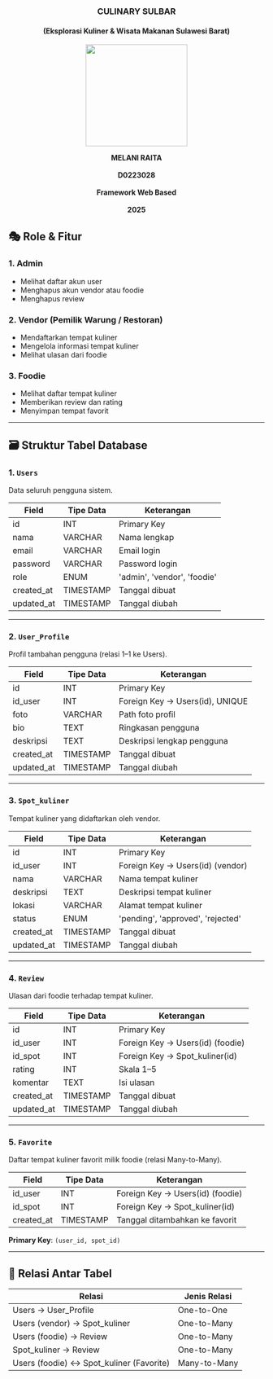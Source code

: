 <h3 align="center">CULINARY SULBAR</h3> 
<h4 align="center">(Eksplorasi Kuliner & Wisata Makanan Sulawesi Barat)</h4>

<p align="center"> <img src="https://github.com/user-attachments/assets/6ea20b1c-762f-4fc2-98b8-fb3785782673" alt=" " width="200"/>
</p> 

<p align="center">
    <strong>MELANI RAITA</strong><br/><br/> 
    <strong>D0223028</strong><br/><br/> 
    <strong>Framework Web Based</strong><br/><br/> 
    <strong>2025</strong> 
</p>

## 🎭 Role & Fitur

### 1. Admin
- Melihat daftar akun user
- Menghapus akun vendor atau foodie
- Menghapus review

### 2. Vendor (Pemilik Warung / Restoran)
- Mendaftarkan tempat kuliner
- Mengelola informasi tempat kuliner
- Melihat ulasan dari foodie

### 3. Foodie
- Melihat daftar tempat kuliner
- Memberikan review dan rating
- Menyimpan tempat favorit

---

## 🗃️ Struktur Tabel Database

### 1. `Users`
Data seluruh pengguna sistem.

| Field       | Tipe Data | Keterangan                     |
|-------------|-----------|---------------------------------|
| id          | INT       | Primary Key                    |
| nama        | VARCHAR   | Nama lengkap                   |
| email       | VARCHAR   | Email login                    |
| password    | VARCHAR   | Password login                 |
| role        | ENUM      | 'admin', 'vendor', 'foodie'    |
| created_at  | TIMESTAMP | Tanggal dibuat                 |
| updated_at  | TIMESTAMP | Tanggal diubah                 |

---

### 2. `User_Profile`
Profil tambahan pengguna (relasi 1–1 ke Users).

| Field       | Tipe Data | Keterangan                           |
|-------------|-----------|---------------------------------------|
| id          | INT       | Primary Key                          |
| id_user     | INT       | Foreign Key → Users(id), UNIQUE      |
| foto        | VARCHAR   | Path foto profil                     |
| bio         | TEXT      | Ringkasan pengguna                   |
| deskripsi   | TEXT      | Deskripsi lengkap pengguna           |
| created_at  | TIMESTAMP | Tanggal dibuat                       |
| updated_at  | TIMESTAMP | Tanggal diubah                       |

---

### 3. `Spot_kuliner`
Tempat kuliner yang didaftarkan oleh vendor.

| Field       | Tipe Data | Keterangan                                 |
|-------------|-----------|---------------------------------------------|
| id          | INT       | Primary Key                                |
| id_user     | INT       | Foreign Key → Users(id) (vendor)           |
| nama        | VARCHAR   | Nama tempat kuliner                        |
| deskripsi   | TEXT      | Deskripsi tempat kuliner                   |
| lokasi      | VARCHAR   | Alamat tempat kuliner                      |
| status      | ENUM      | 'pending', 'approved', 'rejected'          |
| created_at  | TIMESTAMP | Tanggal dibuat                             |
| updated_at  | TIMESTAMP | Tanggal diubah                             |

---

### 4. `Review`
Ulasan dari foodie terhadap tempat kuliner.

| Field       | Tipe Data | Keterangan                          |
|-------------|-----------|--------------------------------------|
| id          | INT       | Primary Key                         |
| id_user     | INT       | Foreign Key → Users(id) (foodie)    |
| id_spot     | INT       | Foreign Key → Spot_kuliner(id)      |
| rating      | INT       | Skala 1–5                           |
| komentar    | TEXT      | Isi ulasan                          |
| created_at  | TIMESTAMP | Tanggal dibuat                      |
| updated_at  | TIMESTAMP | Tanggal diubah                      |

---

### 5. `Favorite`
Daftar tempat kuliner favorit milik foodie (relasi Many-to-Many).

| Field       | Tipe Data | Keterangan                          |
|-------------|-----------|--------------------------------------|
| id_user    | INT       | Foreign Key → Users(id) (foodie)    |
| id_spot     | INT       | Foreign Key → Spot_kuliner(id)      |
| created_at  | TIMESTAMP | Tanggal ditambahkan ke favorit      |
**Primary Key**: `(user_id, spot_id)`

---

## 🔗 Relasi Antar Tabel

| Relasi                        | Jenis Relasi   |
|-------------------------------|----------------|
| Users → User_Profile          | One-to-One     |
| Users (vendor) → Spot_kuliner | One-to-Many    |
| Users (foodie) → Review       | One-to-Many    |
| Spot_kuliner → Review         | One-to-Many    |
| Users (foodie) ↔ Spot_kuliner (Favorite) | Many-to-Many |
